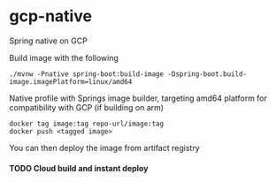 # gcp-native
Spring native on GCP

Build image with the following

    ./mvnw -Pnative spring-boot:build-image -Dspring-boot.build-image.imagePlatform=linux/amd64

Native profile with Springs image builder, targeting amd64 platform for compatibility with GCP (if building on arm)

    docker tag image:tag repo-url/image:tag
    docker push <tagged image>

You can then deploy the image from artifact registry

#### TODO Cloud build and instant deploy